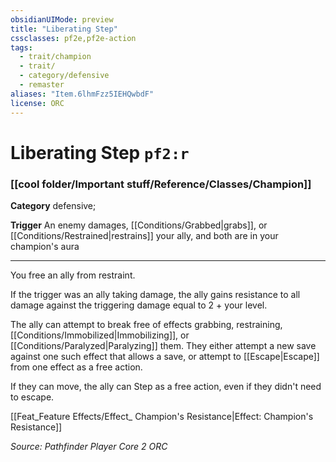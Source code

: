 ```yaml
---
obsidianUIMode: preview
title: "Liberating Step"
cssclasses: pf2e,pf2e-action
tags:
  - trait/champion
  - trait/
  - category/defensive
  - remaster
aliases: "Item.6lhmFzz5IEHQwbdF"
license: ORC
---
```

# Liberating Step `pf2:r`

### [[cool folder/Important stuff/Reference/Classes/Champion]]

**Category** defensive; 




**Trigger** An enemy damages, [[Conditions/Grabbed|grabs]], or [[Conditions/Restrained|restrains]] your ally, and both are in your champion's aura

* * *

You free an ally from restraint.

If the trigger was an ally taking damage, the ally gains resistance to all damage against the triggering damage equal to 2 + your level.

The ally can attempt to break free of effects grabbing, restraining, [[Conditions/Immobilized|Immobilizing]], or [[Conditions/Paralyzed|Paralyzing]] them. They either attempt a new save against one such effect that allows a save, or attempt to [[Escape|Escape]] from one effect as a free action.

If they can move, the ally can Step as a free action, even if they didn't need to escape.

[[Feat_Feature Effects/Effect_ Champion's Resistance|Effect: Champion's Resistance]]

*Source: Pathfinder Player Core 2*
*ORC*